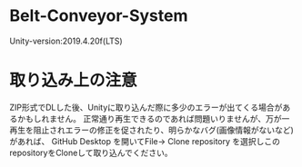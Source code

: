 # Belt-Conveyor-System

Unity-version:2019.4.20f(LTS)

# 取り込み上の注意
ZIP形式でDLした後、Unityに取り込んだ際に多少のエラーが出てくる場合があるかもしれません。
正常通り再生できるのであれば問題いりませんが、万が一再生を阻止されエラーの修正を促されたり、明らかなバグ(画像情報がないなど)があれば、
GitHub Desktop を開いてFile-> Clone repository を選択しこのrepositoryをCloneして取り込んでください。
